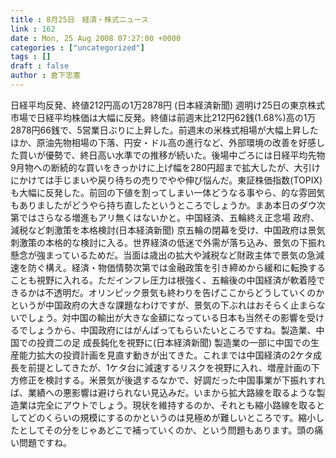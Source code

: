 ```yaml
---
title : 8月25日　経済・株式ニュース
link : 162
date : Mon, 25 Aug 2008 07:27:00 +0000
categories : ["uncategorized"]
tags : []
draft : false
author : 倉下忠憲
---
```


日経平均反発、終値212円高の1万2878円 (日本経済新聞) 週明け25日の東京株式市場で日経平均株価は大幅に反発。終値は前週末比212円62銭(1.68%)高の1万2878円66銭で、5営業日ぶりに上昇した。前週末の米株式相場が大幅上昇したほか、原油先物相場の下落、円安・ドル高の進行など、外部環境の改善を好感した買いが優勢で、終日高い水準での推移が続いた。後場中ごろには日経平均先物9月物への断続的な買いをきっかけに上げ幅を280円超まで拡大したが、大引けにかけては手じまいや戻り待ちの売りでやや伸び悩んだ。東証株価指数(TOPIX)も大幅に反発した。前回の下値を割ってしまい一体どうなる事やら、的な雰囲気もありましたがどうやら持ち直したというところでしょうか。まあ本日のダウ次第ではさらなる増進もアリ無くはないかと。中国経済、五輪終え正念場 政府、減税など刺激策を本格検討(日本経済新聞) 京五輪の閉幕を受け、中国政府は景気刺激策の本格的な検討に入る。世界経済の低迷で外需が落ち込み、景気の下振れ懸念が強まっているためだ。当面は歳出の拡大や減税など財政主体で景気の急減速を防ぐ構え。経済・物価情勢次第では金融政策を引き締めから緩和に転換することも視野に入れる。ただインフレ圧力は根強く、五輪後の中国経済が軟着陸できるかは不透明だ。オリンピック景気も終わりを告げここからどうしていくのかというが中国政府の大きな課題なわけですが、景気の下ぶれはおそらく止まらないでしょう。対中国の輸出が大きな金額になっている日本も当然その影響を受けるでしょうから、中国政府にはがんばってもらいたいところですね。製造業、中国での投資二の足 成長鈍化を視野に(日本経済新聞) 製造業の一部に中国での生産能力拡大の投資計画を見直す動きが出てきた。これまでは中国経済の2ケタ成長を前提としてきたが、1ケタ台に減速するリスクを視野に入れ、増産計画の下方修正を検討する。米景気が後退するなかで、好調だった中国事業が下振れすれば、業績への悪影響は避けられない見込みだ。いまから拡大路線を取るような製造業は完全にアウトでしょう。現状を維持するのか、それとも縮小路線を取るとしてどのくらいの規模にするのかというのは見極めが難しいところです。縮小したとしてその分をじゃあどこで補っていくのか、という問題もあります。頭の痛い問題ですね。
